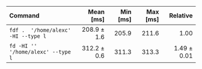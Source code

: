 | Command | Mean [ms] | Min [ms] | Max [ms] | Relative |
|:---|---:|---:|---:|---:|
| `fdf .  '/home/alexc' -HI --type l` | 208.9 ± 1.6 | 205.9 | 211.6 | 1.00 |
| `fd -HI '' '/home/alexc' --type l` | 312.2 ± 0.6 | 311.3 | 313.3 | 1.49 ± 0.01 |
